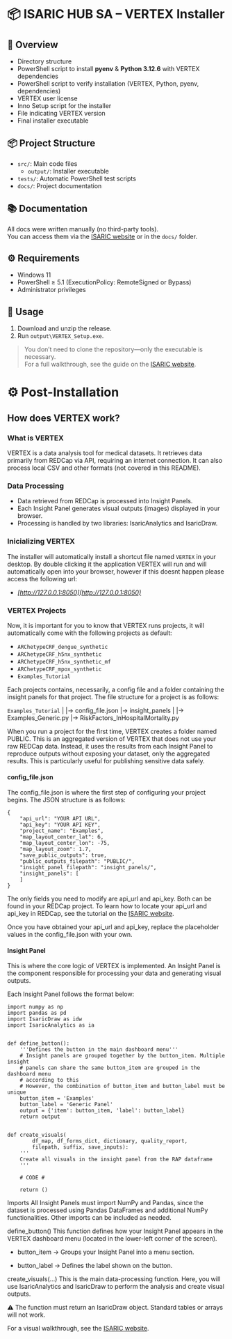 # 📦 ISARIC HUB SA – VERTEX Installer

## 🧠 Overview

- Directory structure  
- PowerShell script to install **pyenv** & **Python 3.12.6** with VERTEX dependencies  
- PowerShell script to verify installation (VERTEX, Python, pyenv, dependencies)  
- VERTEX user license  
- Inno Setup script for the installer  
- File indicating VERTEX version  
- Final installer executable  

## 📦 Project Structure

- `src/`: Main code files 
  - `output/`: Installer executable  
- `tests/`: Automatic PowerShell test scripts  
- `docs/`: Project documentation  

## 📚 Documentation

All docs were written manually (no third-party tools).  
You can access them via the [ISARIC website]() or in the `docs/` folder.

## ⚙️ Requirements

- Windows 11  
- PowerShell ≥ 5.1 (ExecutionPolicy: RemoteSigned or Bypass)  
- Administrator privileges  

## 🚀 Usage

1. Download and unzip the release.  
2. Run `output\VERTEX_Setup.exe`.

> You don’t need to clone the repository—only the executable is necessary.  
> For a full walkthrough, see the guide on the [ISARIC website]().


# ⚙️ Post-Installation

## How does VERTEX work?

### What is VERTEX

VERTEX is a data analysis tool for medical datasets.
It retrieves data primarily from REDCap via API, requiring an internet connection.
It can also process local CSV and other formats (not covered in this README).

### Data Processing

- Data retrieved from REDCap is processed into Insight Panels.
- Each Insight Panel generates visual outputs (images) displayed in your browser.
- Processing is handled by two libraries: IsaricAnalytics and IsaricDraw.

### Inicializing VERTEX

The installer will automatically install a shortcut file named `VERTEX` in your desktop.
By double clicking it the application VERTEX will run and will automatically open into your browser, however if this doesnt happen please access the following url:

- *[http://127.0.0.1:8050](http://127.0.0.1:8050)*

### VERTEX Projects

Now, it is important for you to know that VERTEX runs projects, it will automatically come with the following projects as default:

- `ARChetypeCRF_dengue_synthetic`
- `ARChetypeCRF_h5nx_synthetic`
- `ARChetypeCRF_h5nx_synthetic_mf`
- `ARChetypeCRF_mpox_synthetic`
- `Examples_Tutorial`

Each projects contains, necessarily, a config file and a folder containing the insight panels for that project.
The file structure for a project is as follows:

`Examples_Tutorial`
|
|-> config_file.json
|-> insight_panels
    |
    |-> Examples_Generic.py
    |-> RiskFactors_InHospitalMortality.py

When you run a project for the first time, VERTEX creates a folder named PUBLIC.
This is an aggregated version of VERTEX that does not use your raw REDCap data.
Instead, it uses the results from each Insight Panel to reproduce outputs without exposing your dataset, only the aggregated results.
This is particularly useful for publishing sensitive data safely.

#### config_file.json

The config_file.json is where the first step of configuring your project begins.
The JSON structure is as follows:

```
{
	"api_url": "YOUR API URL",
	"api_key": "YOUR API KEY",
	"project_name": "Examples",
	"map_layout_center_lat": 6,
	"map_layout_center_lon": -75,
	"map_layout_zoom": 1.7,
	"save_public_outputs": true,
	"public_outputs_filepath": "PUBLIC/",
	"insight_panel_filepath": "insight_panels/",
	"insight_panels": [
	]
}
```

The only fields you need to modify are api_url and api_key.
Both can be found in your REDCap project. To learn how to locate your api_url and api_key in REDCap, see the tutorial on the [ISARIC website]().

Once you have obtained your api_url and api_key, replace the placeholder values in the config_file.json with your own.

#### Insight Panel

This is where the core logic of VERTEX is implemented.
An Insight Panel is the component responsible for processing your data and generating visual outputs.

Each Insight Panel follows the format below:

```
import numpy as np
import pandas as pd
import IsaricDraw as idw
import IsaricAnalytics as ia


def define_button():
    '''Defines the button in the main dashboard menu'''
    # Insight panels are grouped together by the button_item. Multiple insight
    # panels can share the same button_item are grouped in the dashboard menu
    # according to this
    # However, the combination of button_item and button_label must be unique
    button_item = 'Examples'
    button_label = 'Generic Panel'
    output = {'item': button_item, 'label': button_label}
    return output


def create_visuals(
        df_map, df_forms_dict, dictionary, quality_report,
        filepath, suffix, save_inputs):
    '''
    Create all visuals in the insight panel from the RAP dataframe
    '''

    # CODE #

    return ()
```

Imports
All Insight Panels must import NumPy and Pandas, since the dataset is processed using Pandas DataFrames and additional NumPy functionalities. Other imports can be included as needed.

define_button()
This function defines how your Insight Panel appears in the VERTEX dashboard menu (located in the lower-left corner of the screen).

- button_item → Groups your Insight Panel into a menu section.

- button_label → Defines the label shown on the button.

create_visuals(...)
This is the main data-processing function. Here, you will use IsaricAnalytics and IsaricDraw to perform the analysis and create visual outputs.

⚠️ The function must return an IsaricDraw object. Standard tables or arrays will not work.

For a visual walkthrough, see the [ISARIC website]().
